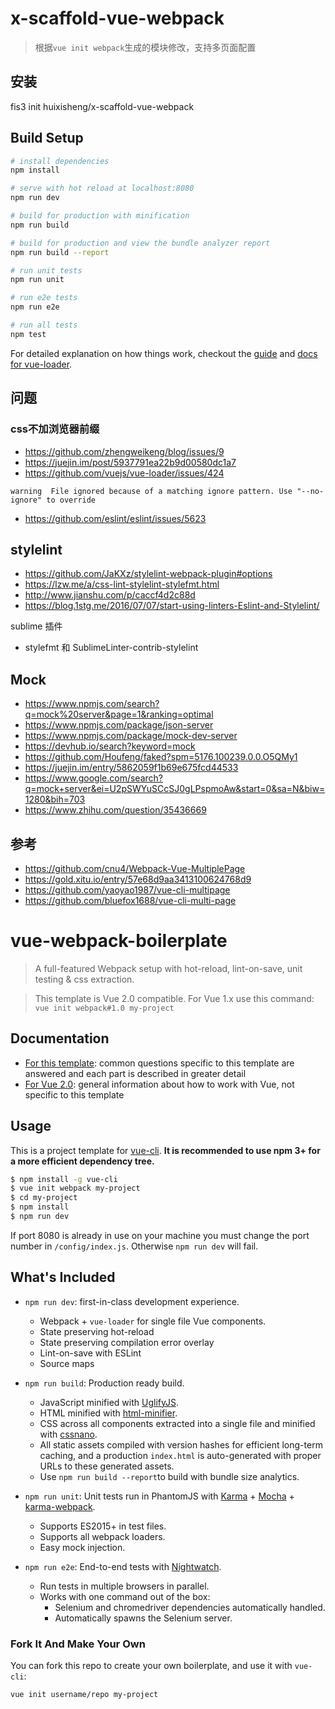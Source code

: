 # x-scaffold-vue-webpack

> 根据`vue init webpack`生成的模块修改，支持多页面配置


## 安装 ##

  fis3 init huixisheng/x-scaffold-vue-webpack


## Build Setup

``` bash
# install dependencies
npm install

# serve with hot reload at localhost:8080
npm run dev

# build for production with minification
npm run build

# build for production and view the bundle analyzer report
npm run build --report

# run unit tests
npm run unit

# run e2e tests
npm run e2e

# run all tests
npm test
```

For detailed explanation on how things work, checkout the [guide](http://vuejs-templates.github.io/webpack/) and [docs for vue-loader](http://vuejs.github.io/vue-loader).

## 问题 ##

### css不加浏览器前缀 ###
- https://github.com/zhengweikeng/blog/issues/9
- https://juejin.im/post/5937791ea22b9d00580dc1a7
- https://github.com/vuejs/vue-loader/issues/424

```
warning  File ignored because of a matching ignore pattern. Use "--no-ignore" to override
```
- https://github.com/eslint/eslint/issues/5623

## stylelint ##
- https://github.com/JaKXz/stylelint-webpack-plugin#options
- https://lzw.me/a/css-lint-stylelint-stylefmt.html
- http://www.jianshu.com/p/caccf4d2c88d
- https://blog.1stg.me/2016/07/07/start-using-linters-Eslint-and-Stylelint/

sublime 插件
- stylefmt 和 SublimeLinter-contrib-stylelint

## Mock ##
- https://www.npmjs.com/search?q=mock%20server&page=1&ranking=optimal
- https://www.npmjs.com/package/json-server
- https://www.npmjs.com/package/mock-dev-server
- https://devhub.io/search?keyword=mock
- https://github.com/Houfeng/faked?spm=5176.100239.0.0.O5QMy1
- https://juejin.im/entry/5862059f1b69e675fcd44533
- https://www.google.com/search?q=mock+server&ei=U2pSWYuSCcSJ0gLPspmoAw&start=0&sa=N&biw=1280&bih=703
- https://www.zhihu.com/question/35436669

## 参考 ##

- https://github.com/cnu4/Webpack-Vue-MultiplePage
- https://gold.xitu.io/entry/57e68d9aa3413100624768d9
- https://github.com/yaoyao1987/vue-cli-multipage
- https://github.com/bluefox1688/vue-cli-multi-page


# vue-webpack-boilerplate

> A full-featured Webpack setup with hot-reload, lint-on-save, unit testing & css extraction.

> This template is Vue 2.0 compatible. For Vue 1.x use this command: `vue init webpack#1.0 my-project`

## Documentation

- [For this template](http://vuejs-templates.github.io/webpack): common questions specific to this template are answered and each part is described in greater detail
- [For Vue 2.0](http://vuejs.org/guide/): general information about how to work with Vue, not specific to this template

## Usage

This is a project template for [vue-cli](https://github.com/vuejs/vue-cli). **It is recommended to use npm 3+ for a more efficient dependency tree.**

``` bash
$ npm install -g vue-cli
$ vue init webpack my-project
$ cd my-project
$ npm install
$ npm run dev
```

If port 8080 is already in use on your machine you must change the port number in `/config/index.js`. Otherwise `npm run dev` will fail.

## What's Included

- `npm run dev`: first-in-class development experience.
  - Webpack + `vue-loader` for single file Vue components.
  - State preserving hot-reload
  - State preserving compilation error overlay
  - Lint-on-save with ESLint
  - Source maps

- `npm run build`: Production ready build.
  - JavaScript minified with [UglifyJS](https://github.com/mishoo/UglifyJS2).
  - HTML minified with [html-minifier](https://github.com/kangax/html-minifier).
  - CSS across all components extracted into a single file and minified with [cssnano](https://github.com/ben-eb/cssnano).
  - All static assets compiled with version hashes for efficient long-term caching, and a production `index.html` is auto-generated with proper URLs to these generated assets.
  - Use `npm run build --report`to build with bundle size analytics.

- `npm run unit`: Unit tests run in PhantomJS with [Karma](http://karma-runner.github.io/0.13/index.html) + [Mocha](http://mochajs.org/) + [karma-webpack](https://github.com/webpack/karma-webpack).
  - Supports ES2015+ in test files.
  - Supports all webpack loaders.
  - Easy mock injection.

- `npm run e2e`: End-to-end tests with [Nightwatch](http://nightwatchjs.org/).
  - Run tests in multiple browsers in parallel.
  - Works with one command out of the box:
    - Selenium and chromedriver dependencies automatically handled.
    - Automatically spawns the Selenium server.

### Fork It And Make Your Own

You can fork this repo to create your own boilerplate, and use it with `vue-cli`:

``` bash
vue init username/repo my-project
```
